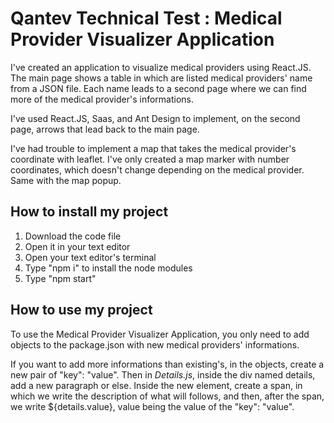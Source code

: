 # Qantev Technical Test : Medical Provider Visualizer Application

I've created an application to visualize medical providers using React.JS. The main page shows a table in which are listed medical providers' name from a JSON file. Each name leads to a second page where we can find more of the medical provider's informations.

I've used React.JS, Saas, and Ant Design to implement, on the second page, arrows that lead back to the main page.

I've had trouble to implement a map that takes the medical provider's coordinate with leaflet. I've only created a map marker with number coordinates, which doesn't change depending on the medical provider. Same with the map popup.

## How to install my project

1. Download the code file
2. Open it in your text editor
3. Open your text editor's terminal
4. Type "npm i" to install the node modules
5. Type "npm start"

## How to use my project

To use the Medical Provider Visualizer Application, you only need to add objects to the package.json with new medical providers' informations.

If you want to add more informations than existing's, in the objects, create a new pair of "key": "value". Then in _Details.js_, inside the div named details, add a new paragraph or else. Inside the new element, create a span, in which we write the description of what will follows, and then, after the span, we write ${details.value}, value being the value of the "key": "value".

